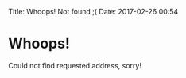 Title: Whoops! Not found ;(
Date: 2017-02-26 00:54

# Whoops!

Could not find requested address, sorry!
